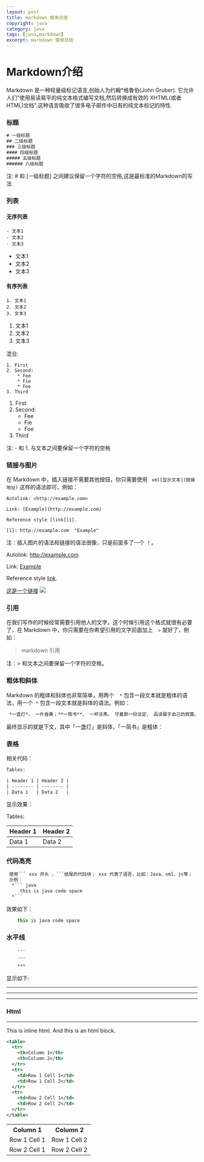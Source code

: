 ```yaml
---
layout: post
title: markdown 使用总结
copyright: java
category: java
tags: [java,markdown]
excerpt: markdown 使用总结
---
```


Markdown介绍
======================

Markdown 是一种轻量级标记语言,创始人为约翰*格鲁伯(John Gruber). 它允许人们"使用易读易平的纯文本格式编写文档,然后转换成有效的
XHTML(或者HTML)文档".这种语言吸收了很多电子邮件中已有的纯文本标记的特性.


### 标题

``` xml
# 一级标题
## 二级标题
### 三级标题
#### 四级标题
##### 五级标题
###### 六级标题
```

注: # 和 [一级标题] 之间建议保留一个字符的空格,这是最标准的Markdown的写法

### 列表
#### 无序列表
```
- 文本1
- 文本2
- 文本3
```

- 文本1
- 文本2
- 文本3
#### 有序列表
```
1. 文本1
2. 文本2
3. 文本3
```

1. 文本1
2. 文本2
3. 文本3

混合:
```
1. First
2. Second:
	* Fee
	* Fie
	* Foe
3. Third
```

1. First
2. Second:
	* Fee
	* Fie
	* Foe
3. Third

注: - 和 1. 与文本之间要保留一个字符的空格

### 链接与图片
在 Markdown 中，插入链接不需要其他按钮，你只需要使用 ```  xml[显示文本](链接地址) ``` 这样的语法即可，例如：
``` 
Autolink: <http://example.com>

Link: [Example](http://example.com)

Reference style [link][1].

[1]: http://example.com  "Example"
``` 
注：插入图片的语法和链接的语法很像，只是前面多了一个 ！。


Autolink: <http://example.com>

Link: [Example](http://example.com)

Reference style [link][1].

[1]: http://example.com  "Example"
[这是一个链接](http://baidu.com)
![](https://img.ivsky.com/img/tupian/pre/201904/20/reqiqiu-001.jpg)

### 引用
在我们写作的时候经常需要引用他人的文字，这个时候引用这个格式就很有必要了，在 Markdown 中，你只需要在你希望引用的文字前面加上```   > ``` 就好了，例如：

> markdown 引用

注：> 和文本之间要保留一个字符的空格。

### 粗体和斜体
Markdown 的粗体和斜体也非常简单，用两个```  *```  包含一段文本就是粗体的语法，用一个```  * ``` 包含一段文本就是斜体的语法。例如：
```  xml
 *一盏灯*， 一片昏黄；**一简书**， 一杯淡茶。 守着那一份淡定， 品读属于自己的寂寞。 保持淡定， 才能欣赏到最美丽
```
最终显示的就是下文，其中「一盏灯」是斜体，「一简书」是粗体：

### 表格
相关代码：
```  xml
Tables:

| Header 1 | Header 2 |
| -------- | -------- |
| Data 1   | Data 2   |
```
显示效果：

Tables:

| Header 1 | Header 2 |
| -------- | -------- |
| Data 1   | Data 2   |

### 代码高亮

```  xml
 使用``` xxx 开头 ，```结尾的代码块； xxx 代表了语言，比如：Java、xml、js等；
 示例：
  *``` java
     this is java code space
  *```
```
效果如下：
``` java
    this is java code space
``` 

### 水平线
```
    ---
    ___
    
    ***
```
显示如下:

---
___

***
### Html
-------

This is inline <span>html</html>.
And this is an html block.
```xml
<table>
  <tr>
    <th>Column 1</th>
    <th>Column 2</th>
  </tr>
  <tr>
    <td>Row 1 Cell 1</td>
    <td>Row 1 Cell 2</td>
  </tr>
  <tr>
    <td>Row 2 Cell 1</td>
    <td>Row 2 Cell 2</td>
  </tr>
</table>
```
<table>
  <tr>
    <th>Column 1</th>
    <th>Column 2</th>
  </tr>
  <tr>
    <td>Row 1 Cell 1</td>
    <td>Row 1 Cell 2</td>
  </tr>
  <tr>
    <td>Row 2 Cell 1</td>
    <td>Row 2 Cell 2</td>
  </tr>
</table>










